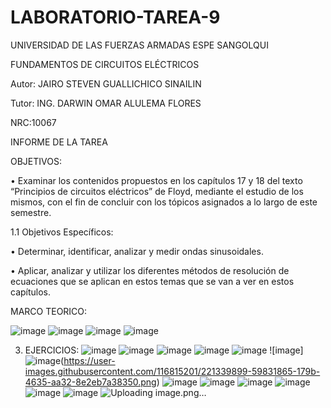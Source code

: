 # LABORATORIO-TAREA-9
UNIVERSIDAD DE LAS FUERZAS ARMADAS ESPE SANGOLQUI

FUNDAMENTOS DE CIRCUITOS ELÉCTRICOS

Autor: JAIRO STEVEN GUALLICHICO SINAILIN

Tutor: ING. DARWIN OMAR ALULEMA FLORES

NRC:10067

 INFORME DE LA TAREA
 
OBJETIVOS:

• Examinar los contenidos propuestos en los capítulos 17 y 18 del texto “Principios de circuitos eléctricos” de Floyd, mediante el estudio de los mismos, con el fin de concluir con los tópicos asignados a lo largo de este semestre.

1.1 Objetivos Específicos:

• Determinar, identificar, analizar y medir ondas sinusoidales.

• Aplicar, analizar y utilizar los diferentes métodos de resolución de ecuaciones que se aplican en estos temas que se van a ver en estos capítulos.

MARCO TEORICO:

![image](https://user-images.githubusercontent.com/116815201/221339506-e4ba45dc-375d-421a-bda8-cf75358bf31e.png)
![image](https://user-images.githubusercontent.com/116815201/221339520-15bff5c6-6968-4a0b-9bc5-739054833791.png)
![image](https://user-images.githubusercontent.com/116815201/221339524-62de252d-4053-45db-a79a-de977cfaf5e9.png)
![image](https://user-images.githubusercontent.com/116815201/221339528-f6b17a87-d582-427d-a0fc-519021ff0919.png)

3. EJERCICIOS:
![image](https://user-images.githubusercontent.com/116815201/221339707-14fe3361-32f4-4f30-bac8-11e2b780a7e3.png)
![image](https://user-images.githubusercontent.com/116815201/221339753-fae94477-a109-453a-99f5-e0b54b28742b.png)
![image](https://user-images.githubusercontent.com/116815201/221339764-43534b38-b9a8-4e9b-aaaf-d6aefa403bac.png)
![image](https://user-images.githubusercontent.com/116815201/221339804-46ead998-5db4-4a5f-aa67-9a75bca7583f.png)
![image](https://user-images.githubusercontent.com/116815201/221339834-d0c83a9b-07d1-4d91-8f38-a6fa6be3ba8b.png)
![image]![image](https://user-images.githubusercontent.com/116815201/221339982-c53cb9ed-db99-4c2e-8318-f52ad3f40ac7.png)(https://user-images.githubusercontent.com/116815201/221339899-59831865-179b-4635-aa32-8e2eb7a38350.png)
![image](https://user-images.githubusercontent.com/116815201/221339923-8e3a152b-2905-4a75-bae8-d48fdad689f9.png)
![image](https://user-images.githubusercontent.com/116815201/221339935-e192f92e-b631-4090-891e-71aa0ac3c9cf.png)
![image](https://user-images.githubusercontent.com/116815201/221339955-b80335f2-9fe7-4961-8a88-337ff4d41fad.png)
![image](https://user-images.githubusercontent.com/116815201/221339966-6ade3874-24a7-478e-a670-805d684f6a73.png)
![image](https://user-images.githubusercontent.com/116815201/221339995-d6855009-f7dc-4d6d-befc-555cf0a76f7e.png)
![image](https://user-images.githubusercontent.com/116815201/221340021-05288b33-56d3-4f2f-9ad3-68303b3f4dba.png)
![Uploading image.png…]()
